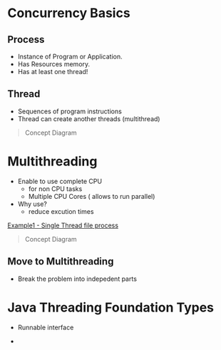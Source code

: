 Concurrency Basics
===============================

Process
-------------------------------
 - Instance of Program or Application.
 - Has Resources memory.
 - Has at least one thread!

Thread
-------------------------------
 - Sequences of program instructions
 - Thread can create another threads (multithread)

>Concept Diagram

Multithreading
===============================
 - Enable to use complete CPU
    - for non CPU tasks
    - Multiple CPU Cores ( allows to run parallel)
 - Why use?
    - reduce excution times


[Example1 - Single Thread file process](Test.java)

>Concept Diagram

Move to Multithreading
-------------------------------
 - Break the problem into indepedent parts



Java Threading Foundation Types
===============================
 - Runnable interface

 - 

